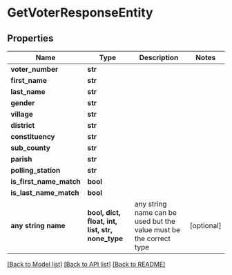 # GetVoterResponseEntity


## Properties
Name | Type | Description | Notes
------------ | ------------- | ------------- | -------------
**voter_number** | **str** |  | 
**first_name** | **str** |  | 
**last_name** | **str** |  | 
**gender** | **str** |  | 
**village** | **str** |  | 
**district** | **str** |  | 
**constituency** | **str** |  | 
**sub_county** | **str** |  | 
**parish** | **str** |  | 
**polling_station** | **str** |  | 
**is_first_name_match** | **bool** |  | 
**is_last_name_match** | **bool** |  | 
**any string name** | **bool, dict, float, int, list, str, none_type** | any string name can be used but the value must be the correct type | [optional]

[[Back to Model list]](../README.md#documentation-for-models) [[Back to API list]](../README.md#documentation-for-api-endpoints) [[Back to README]](../README.md)


